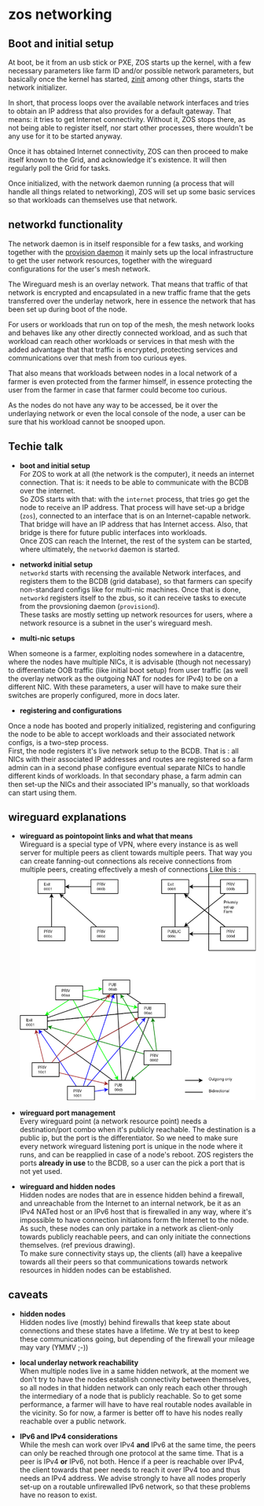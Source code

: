 # zos networking

## Boot and initial setup

At boot, be it from an usb stick or PXE, ZOS starts up the kernel, with a few necessary parameters like farm ID and/or possible network parameters, but basically once the kernel has started, [zinit](https://github.com/threefoldtech/zinit) among other things, starts the network initializer.

In short, that process loops over the available network interfaces and tries to obtain an IP address that also provides for a default gateway. That means: it tries to get Internet connectivity. Without it, ZOS stops there, as not being able to register itself, nor start other processes, there wouldn't be any use for it to be started anyway.

Once it has obtained Internet connectivity, ZOS can then proceed to make itself known to the Grid, and acknowledge it's existence. It will then regularly poll the Grid for tasks.

Once initialized, with the network daemon running (a process that will handle all things related to networking), ZOS will set up some basic services so that workloads can themselves use that network.

## networkd functionality

The network daemon is in itself responsible for a few tasks, and working together with the [provision daemon](../provision) it mainly sets up the local infrastructure to get the user network resources, together with the wireguard configurations for the user's mesh network.

The Wireguard mesh is an overlay network. That means that traffic of that network is encrypted and encapsulated in a new traffic frame that the gets transferred over the underlay network, here in essence the network that has been set up during boot of the node.

For users or workloads that run on top of the mesh, the mesh network looks and behaves like any other directly connected workload, and as such that workload can reach other workloads or services in that mesh with the added advantage that that traffic is encrypted, protecting services and communications over that mesh from too curious eyes.

That also means that workloads between nodes in a local network of a farmer is even protected from the farmer himself, in essence protecting the user from the farmer in case that farmer could become too curious.

As the nodes do not have any way to be accessed, be it over the underlaying network  or even the local console of the node, a user can be sure that his workload cannot be snooped upon.

## Techie talk

- **boot and initial setup**  
For ZOS to work at all (the network is the computer), it needs an internet connection. That is: it needs to be able to communicate with the BCDB over the internet.  
So ZOS starts with that: with the `internet` process, that tries go get the node to receive an IP address. That process will have set-up a bridge (`zos`), connected to an interface that is on an Internet-capable network. That bridge will have an IP address that has Internet access.
Also, that bridge is there for future public interfaces into workloads.  
Once ZOS can reach the Internet, the rest of the system can be  started, where ultimately, the `networkd` daemon is started.

- **networkd initial setup**  
`networkd` starts with recensing the available Network interfaces, and registers them to the BCDB (grid database), so that farmers can specify non-standard configs like for multi-nic machines. Once that is done, `networkd` registers itself to the zbus, so it can receive tasks to execute from the provsioning daemon (`provisiond`).  
These tasks are mostly setting up network resources for users, where a network resource is a subnet in the user's wireguard mesh.

- **multi-nic setups**  

When someone is a farmer, exploiting nodes somewhere in a datacentre, where the nodes have multiple NICs, it is advisable (though not necessary) to differentiate OOB traffic (like initial boot setup) from user traffic (as well the overlay network as the outgoing NAT for nodes for IPv4) to be on a different NIC. With these parameters, a user will have to make sure their switches are properly configured, more in docs later.

- **registering and configurations**  

Once a node has booted and properly initialized, registering and configuring the node to be able to accept workloads and their associated network configs, is a two-step process.  
First, the node registers it's live network setup to the BCDB. That is : all NICs with their associated IP addresses and routes are registered so a farm admin can in a second phase configure eventual separate NICs to handle different kinds of workloads.
In that secondary phase, a farm admin can then set-up the NICs and their associated IP's manually, so that workloads can start using them.

## wireguard explanations

- **wireguard as pointopoint links and what that means**  
Wireguard is a special type of VPN, where every instance is as well server for multiple peers as client towards multiple peers. That way you can create fanning-out connections als receive connections from multiple peers, creating effectively a mesh of connections Like this : ![like so](HIDDEN-PUBLIC.png)

- **wireguard port management**  
Every wireguard point (a network resource point) needs a destination/port combo when it's  publicly reachable. The destination is a public ip, but the port is the differentiator. So we need to make sure every network wireguard listening port is unique in the node where it runs, and can be reapplied in case of a node's reboot.
ZOS registers the ports **already in use** to the BCDB, so a user can the pick a port that is not yet used.

- **wireguard and hidden nodes**  
Hidden nodes are nodes that are in essence hidden behind a firewall, and unreachable from the Internet to an internal network, be it as an IPv4 NATed host or an IPv6 host that is firewalled in any way, where it's impossible to have connection initiations form the Internet to the node.  
As such, these nodes can only partake in a network as client-only towards publicly reachable peers, and can only initiate the connections themselves. (ref previous drawing).  
To make sure connectivity stays up, the clients (all) have a keepalive towards all their peers so that communications towards network resources in hidden nodes can be established.

## caveats

- **hidden nodes**  
Hidden nodes live (mostly) behind firewalls that keep state about connections and these states have a lifetime. We try at best to keep these communications going, but depending of the firewall your mileage may vary (YMMV ;-))

- **local underlay network reachability**  
When multiple nodes live in a same hidden network, at the moment we don't try to have the nodes establish connectivity between themselves, so all nodes in that hidden network can only reach each other through the intermediary of a node that is publicly reachable. So to get some performance, a farmer will have to have real routable nodes available in the vicinity.
So for now, a farmer is better off to have his nodes really reachable over a public network.

- **IPv6 and IPv4 considerations**  
While the mesh can work over IPv4 __and__ IPv6 at the same time, the peers can only be reached through one protocol at the same time. That is a peer is IPv4 __or__ IPv6, not both. Hence if a peer is reachable over IPv4, the client towards that peer needs to reach it over IPv4 too and thus needs an IPv4 address.
We advise strongly to have all nodes properly set-up on a routable unfirewalled IPv6 network, so that these problems have no reason to exist.
